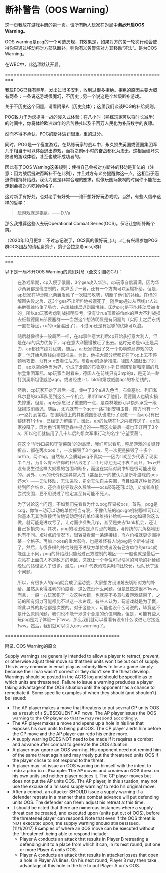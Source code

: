 # 断补警告（OOS Warning）

这一页我放在游戏手册的第一页。请所有新人玩家在对局中**务必开启OOS Warning。**

OOS warning是pog的一个可选房规，其效果是，如果对方的某一轮次行动会使得你只通过移动将对方部队断补，则你有义务警告对方其移动“非法”。是为OOS Warning。

在WBC中，此选项默认开启。

\=========================================================

我玩POG已经有两年。发出过很多安利，收到过很多拒绝。拒绝的原因主要大概有两条：一条说这游戏很魔幻，不历史；另一个说这是个垃圾断补游戏。

关于不历史这个问题，请看附录A（历史变体）；这里我们谈谈POG的补给规则。

POG致力于为您提供一战的浸入式体验；在八小时（熟练玩家可以将时长减半）的时间中，你将体验欧洲四年的苦苦挣扎以及千百万人民化为补员数字的哀嚎。

然而不得不承认，POG的断补惩罚很重。重的过分。

同时，POG是一个宽度游戏。在熟练玩家的战斗中，永久损失英国或德国集团军几乎相当于可以体面退出游戏，而将之前n小时的奋战都化为虚无。这相当破坏失败者的游戏体验，甚至也破坏成功者的。

因此有了OOS Warning这条规则：使得自己会被对方断补的移动是非法的（注意：因为战后挺进而断补不在此列），并且对方有义务提醒你这一点。这相当于逼迫你维持补给线，我认为这是非常合理的要求，就像玩国际象棋的时候你不能把王走到会被对方吃掉的格子。

这对新手有好处，也对老手有好处——谁不想好好玩游戏呢。当然，有些人信奉这样的哲学：

> 玩游戏就是要赢。——D.Va

那么我推荐这些人去玩Operational Combat Series(OCS)。保证让您断补断个爽。

（2020年10月更新：不过忘记说了，OCS真的很好玩\_(:з」∠)\_有兴趣参加POG群OCS团战的请私聊鸽子，鸽子会拉您进ocs小群）

\=========================================================

以下是一局不开OOS Warning的魔幻对局（全文引自@C:\）：

> 在游戏早期，cp入侵了俄国，3个gea攻入华沙。cp玩家自信满满，因为华沙两翼都是他控制的，就算丢了一翼，还有一个方向可以运输补给。但是，ap玩家在华沙南北两翼发动了一次钳形攻势，切断了他们的补给。在r6的解围失败之后，这3个gea不出所料地被饿死了。随后ap通过从西线sr人过来勉强维持住了局势，东线战线后退到国境线。因为pog是不能移动后进攻的，所以ap玩家考虑到战损明显亏，没有让rua顶着被flank的巨大不利战损去板载德国东部要塞群——当然这个想法明显是有问题的（实际上之后东线一直在静坐，ru的rp全溢出了），不过ap还是有足够的优势可以浪。
>
> &#x20;      随后就像很多一般局面一样，在ap事件意大利后cp开始暴打意大利人，但是在ap的兵力优势下，cp在意大利慢慢被赶了出去。这时无论是vp还是兵力，ap都还有绝对优势。随后，ap玩家做出了又一个影响整局游戏的决定：他开始从西线向德国推进。为此，他把大部分牌都花在了op上去不停顿地攻击，没有sr c去看住后方。随着ap的逐步推进，德国人被赶出了列日，ap以空的色当为界，分成了北部的布鲁塞尔-列日集团军群和南部的凡尔登集团军群。ap玩家当时看来，德国人在前线只有3mp的a，是无法一路打到奥斯坦德威胁agn，或者经由c-t，bld和第戎威胁ags的补给线的。
>
> &#x20;      然后，cp玩家开始了最后一搏，集中了3个a进入色当。布鲁塞尔、列日和凡尔登的ap军队见到这么一个机会，果断flank了他们，而德国人也确实损失惨重。但是，ap玩家忘记了重要的一点，是森林地形可以额外承受一级战损取消撤退。随后，北方就有一个gec一路打到安特卫普，南方也有一个a一路打到第戎，在国境线上的其他德国部队也进行了跟进——而ap只有巴黎还有1个fra，已经无力解围了。因此，ap的优势在1r之内被葬送了，ap玩家投降了。因为色当离阿登森林挺近的——而这次最后一搏也正好用了3个a，所以他们就借用了几十年后的那次军事行动的名字“守望莱茵”。
>
> &#x20;      在这个“华沙口袋和守望莱茵”的对局里，我们可以看见，整局游戏的关键转折点，都在两次oos上，一次摧毁了3个gea，另一次更是摧毁了十多个br/fra，两个ag。自然有人会质疑pog不真实——因为1r就至少代表了现实半个月，为什么有人往你的补给线走了半个月你还无动于衷？而且，1ww并没有发生过这样大规模的包围和断补，而这在实际对局中却是很可能出现的。另外，oos的代价也是异常大的（甚至比一向被认为是断补游戏的ocs还大）——无法移动，无法进攻，完全无法自主突围，而且如果这种状态维持到回合结束，还会直接导致永久移除——ocs起码还可以动，又或者直接尝试突围，更不用说过了检定甚至有可能不死人。
>
> &#x20;      为了讨论这个问题，不如我们先看看为什么pog容易被oos。首先，pog是cdg，你每一动可以动的单位相当有限，不像传统的igougo机制那样可以让你基本无其他直接代价地调动足够的单位来维持补给线——pog如果你这么做，就可能是进攻亏了，让对面少损失几rp，甚至是失去flank机会，还让自己多损失rp。其次，pog的地图也是点对点的地图，与传统的六角格地图也有不同。点对点的情况下，很容易看漏一条连接线，而六角格就更少漏掉某一个格子。再加上oos的重大影响，也是难怪有人说pog是个断补游戏了。然后，与很多棋的补给线是不进敌方单位或者没有己方单位的ezoc就能连上不同，pog的补给线只能经过己方控制的地区——一般也就是最后一次站在上面的人不是敌方的地区，这就让一个单位可以切掉的可能的补给线经过的路径变大了很多。最后，pog1r代表的现实时间比较长，也助长了这个问题。
>
> &#x20;      所以，有很多人的pog就变成了运动战，大家想方设法地去切断对方的补给。虽然从获得胜利的角度看，这么做没什么问题，但是显然这很不1ww。而且，一般一方玩家犯了一次这种大错，也就差不多意味着游戏结束了，之前的所有努力可能都比不过这一次失误。有些人认为，玩游戏就是为了赢，除此以外的其他都是次要的。对于这些人，可能也没什么可说的，毕竟这不是什么原则问题，我们也不能干涉这个合法的价值判断。但是，可能有些人玩pog是为了体验一下1ww，那么我们就可以看看有没有什么改进让它接近1ww。然后，我们就可以引入oos warning了。

\========================================

附录. OOS Warning的原文

Supply warnings are generally intended to allow a player to retract, prevent, or otherwise adjust their move so that their units won’t be put out of supply.  This is very common in email play as nobody likes to lose a game simply because their map wasn’t correct or they didn’t see the threat develop.  Warnings should be posted in the ACTS log and should be specific as to which units are threatened.  Failure to issue a warning precludes a player taking advantage of the OOS situation until the opponent has a chance to remediate it.  Some specific examples of when they should (and shouldn’t) be issued:

* The AP player makes a move that threatens to put several CP units OOS as a result of a SUBSEQUENT AP move.  The AP player issues the OOS warning to the CP player so that he may respond accordingly.
* The AP player makes a move and opens up a hole in his line that exposes his own units to being put OOS.  The CP player alerts him before the CP move and the AP player can redo his entire move.
* A supply warning DOES NOT need to be made if it requires a combat and advance after combat to generate the OOS situation.
* A player may ignore an OOS warning.  His opponent need not remind him of the same threat again and may freely put the threatened units OOS if the player chose to not respond to the threat.
* A player may not issue an OOS warning on himself with the intent to redo a prior turn. Example:  The AP moves and creates an OOS threat on his own units and neither player notices it.  The CP player moves but does not put the AP units OOS.  The AP player, in this situation, may not use the excuse of a ‘missed supply warning’ to redo his original move.
* After a combat, an attacker SHOULD issue a supply warning if a defender retreats in a manner that a  combat advance will put defending units OOS.  The defender can freely adjust his retreat at this time.
* It should be noted that there are numerous instances where a supply threat can be created, and executed upon (units put out of OOS), before the threatened player can respond.  Note that even if the OOS threat is NOT executed upon, the supply warning should still be issued.  (11/1/2017)  Examples of where an OOS move can be executed without the ‘threatened’  being able to respond include:
  * Player A conducts an attack that results in Player B retreating a defending unit to a place from which it can, in its next round, put one or more Player A units OOS.
  * Player A conducts an attack that results in attacker losses that open a hole in Player A’s lines.  On his next round, Player B may then take advantage of this hole in the line to put Player A units OOS.
